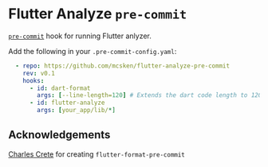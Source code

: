 # Flutter Analyze `pre-commit`

[`pre-commit`](https://pre-commit.com) hook for running Flutter anlyzer.

Add the following in your `.pre-commit-config.yaml`:
```yaml
  - repo: https://github.com/mcsken/flutter-analyze-pre-commit
    rev: v0.1
    hooks:
      - id: dart-format
        args: [--line-length=120] # Extends the dart code length to 120 from the default of 80.
      - id: flutter-analyze
        args: [your_app/lib/*]

```

## Acknowledgements

[Charles Crete](https://github.com/Cretezy/) for creating `flutter-format-pre-commit`
